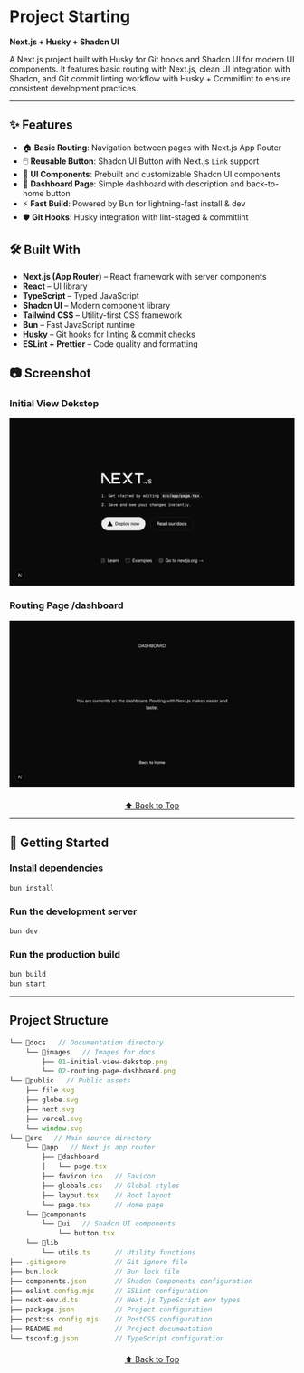 <a id="top"></a>

# Project Starting

**Next.js + Husky + Shadcn UI**

A Next.js project built with Husky for Git hooks and Shadcn UI for modern UI components.
It features basic routing with Next.js, clean UI integration with Shadcn, and Git commit linting workflow with Husky + Commitlint to ensure consistent development practices.

---

## ✨ Features
- 🏠 **Basic Routing**: Navigation between pages with Next.js App Router
- 🖱️ **Reusable Button**: Shadcn UI Button with Next.js `Link` support
- 🎨 **UI Components**: Prebuilt and customizable Shadcn UI components
- 📄 **Dashboard Page**: Simple dashboard with description and back-to-home button
- ⚡ **Fast Build**: Powered by Bun for lightning-fast install & dev
- 🛡 **Git Hooks**: Husky integration with lint-staged & commitlint

## 🛠️ Built With
- **Next.js (App Router)** – React framework with server components
- **React** – UI library
- **TypeScript** – Typed JavaScript
- **Shadcn UI** – Modern component library
- **Tailwind CSS** – Utility-first CSS framework
- **Bun** – Fast JavaScript runtime
- **Husky** – Git hooks for linting & commit checks
- **ESLint + Prettier** – Code quality and formatting


## 📷 Screenshot

### Initial View Dekstop
![initial-view-dekstop](./docs/images/01-initial-view-dekstop.png)

### Routing Page /dashboard
![routing-page-dashboard](./docs/images/02-routing-page-dashboard.png)

<p style="text-align: center; margin-top: 20px;">
  <a href="#top">⬆️ Back to Top</a>
</p>

___
## 🚀 Getting Started

### Install dependencies
```bash
bun install
```

### Run the development server
```bash
bun dev
```

### Run the production build
```bash
bun build
bun start
```
---

## Project Structure

```ts
└── 📁docs   // Documentation directory
    └── 📁images   // Images for docs
        ├── 01-initial-view-dekstop.png
        └── 02-routing-page-dashboard.png
└── 📁public   // Public assets
    ├── file.svg
    ├── globe.svg
    ├── next.svg
    ├── vercel.svg
    └── window.svg
└── 📁src   // Main source directory
    └── 📁app   // Next.js app router
        ├── 📁dashboard
        │   └── page.tsx
        ├── favicon.ico   // Favicon
        ├── globals.css   // Global styles
        ├── layout.tsx    // Root layout
        └── page.tsx      // Home page
    └── 📁components
        └── 📁ui   // Shadcn UI components
            └── button.tsx
    └── 📁lib
        └── utils.ts      // Utility functions
├── .gitignore            // Git ignore file
├── bun.lock              // Bun lock file
├── components.json       // Shadcn Components configuration
├── eslint.config.mjs     // ESLint configuration
├── next-env.d.ts         // Next.js TypeScript env types
├── package.json          // Project configuration
├── postcss.config.mjs    // PostCSS configuration
├── README.md             // Project documentation
└── tsconfig.json         // TypeScript configuration
```

<p style="text-align: center; margin-top: 20px;">
  <a href="#top">⬆️ Back to Top</a>
</p>